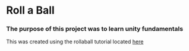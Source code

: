 # Roll a Ball

### The purpose of this project was to learn unity fundamentals

This was created using the rollaball tutorial located [here](https://learn.unity.com/project/roll-a-ball)

